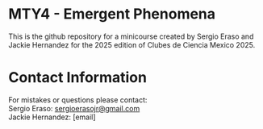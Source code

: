 # MTY4 - Emergent Phenomena
This is the github repository for a minicourse created by Sergio Eraso and Jackie Hernandez for the 2025 edition of Clubes de Ciencia Mexico 2025. 

# Contact Information
For mistakes or questions please contact:\
Sergio Eraso: sergioerasojr@gmail.com\
Jackie Hernandez: [email]
